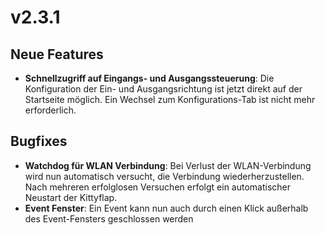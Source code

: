 # v2.3.1

## Neue Features
- **Schnellzugriff auf Eingangs- und Ausgangssteuerung**: Die Konfiguration der Ein- und Ausgangsrichtung ist jetzt direkt auf der Startseite möglich. Ein Wechsel zum Konfigurations-Tab ist nicht mehr erforderlich.

## Bugfixes
- **Watchdog für WLAN Verbindung**: Bei Verlust der WLAN-Verbindung wird nun automatisch versucht, die Verbindung wiederherzustellen. Nach mehreren erfolglosen Versuchen erfolgt ein automatischer Neustart der Kittyflap.
- **Event Fenster**: Ein Event kann nun auch durch einen Klick außerhalb des Event-Fensters geschlossen werden
